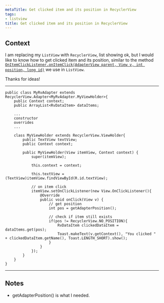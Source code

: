 ```yaml
---
metaTitle: Get clicked item and its position in RecyclerView
tags:
- listview
title: Get clicked item and its position in RecyclerView
---
```


## Context

I am replacing my `ListView` with `RecyclerView`, list showing ok, but I would like to know how to get clicked item and its position, similar to the method [`OnItemClickListener.onItemClick(AdapterView parent, View v, int position, long id)`](http://developer.android.com/reference/android/widget/AdapterView.OnItemClickListener.html) we use in `ListView`.


Thanks for ideas!



---


```
public class MyRvAdapter extends RecyclerView.Adapter<MyRvAdapter.MyViewHolder>{
    public Context context;
    public ArrayList<RvDataItem> dataItems;

    ...
    constructor
    overrides
    ...

    class MyViewHolder extends RecyclerView.ViewHolder{
        public TextView textView;
        public Context context;

        public MyViewHolder(View itemView, Context context) {
            super(itemView);

            this.context = context;

            this.textView = (TextView)itemView.findViewById(R.id.textView);

            // on item click
            itemView.setOnClickListener(new View.OnClickListener(){
                @Override
                public void onClick(View v) {
                    // get position
                    int pos = getAdapterPosition();

                    // check if item still exists
                    if(pos != RecyclerView.NO_POSITION){
                        RvDataItem clickedDataItem = dataItems.get(pos);
                        Toast.makeText(v.getContext(), "You clicked " + clickedDataItem.getName(), Toast.LENGTH_SHORT).show();
                    }
                }
            });
        }
    }
}

```


---

## Notes

- getAdapterPosition() is what I needed.
